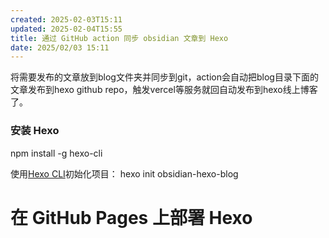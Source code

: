 ```yaml
---
created: 2025-02-03T15:11
updated: 2025-02-04T15:55
title: 通过 GitHub action 同步 obsidian 文章到 Hexo
date: 2025/02/03 15:11
---
```

将需要发布的文章放到blog文件夹并同步到git，action会自动把blog目录下面的文章发布到hexo github repo，触发vercel等服务就回自动发布到hexo线上博客了。


### 安装 Hexo
npm install -g hexo-cli

使用[Hexo CLI](https://hexo.io/docs/index.html#Installation)初始化项目：
hexo init obsidian-hexo-blog


# 在 GitHub Pages 上部署 Hexo
